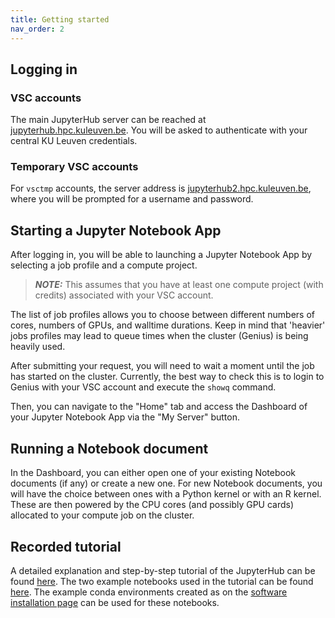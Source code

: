 ```yaml
---
title: Getting started
nav_order: 2
---
```


## Logging in

### VSC accounts

The main JupyterHub server can be reached at [jupyterhub.hpc.kuleuven.be](
https://jupyterhub.hpc.kuleuven.be). You will be asked to authenticate with
your central KU Leuven credentials.

### Temporary VSC accounts

For `vsctmp` accounts, the server address is [jupyterhub2.hpc.kuleuven.be](
https://jupyterhub2.hpc.kuleuven.be), where you will be prompted for a
username and password.


## Starting a Jupyter Notebook App

After logging in, you will be able to launching a Jupyter Notebook App by
selecting a job profile and a compute project.

> **_NOTE:_** This assumes that you have at least one compute project (with
  credits) associated with your VSC account.

The list of job profiles allows you to choose between different numbers of
cores, numbers of GPUs, and walltime durations. Keep in mind that 'heavier'
jobs profiles may lead to queue times when the cluster (Genius) is being
heavily used.

After submitting your request, you will need to wait a moment until the job
has started on the cluster. Currently, the best way to check this is to
login to Genius with your VSC account and execute the `showq` command.

Then, you can navigate to the "Home" tab and access the Dashboard of your
Jupyter Notebook App via the "My Server" button.


## Running a Notebook document

In the Dashboard, you can either open one of your existing Notebook documents
(if any) or create a new one. For new Notebook documents, you will have the
choice between ones with a Python kernel or with an R kernel. These are then powered by the CPU cores
(and possibly GPU cards) allocated to your compute job on the cluster.

## Recorded tutorial

A detailed explanation and step-by-step tutorial of the JupyterHub can be found [here](https://kuleuven.mediaspace.kaltura.com/media/JupyterHub-LunchBox-2021-10-19/1_lxer6oid).
The two example notebooks used in the tutorial can be found [here](https://github.com/w-lampaert/JupyterHub_examples). 
The example conda environments created as on the [software installation page](https://github.com/hpcleuven/jupyterhub-doc/blob/master/software_installation.md) can be used
for these notebooks.

